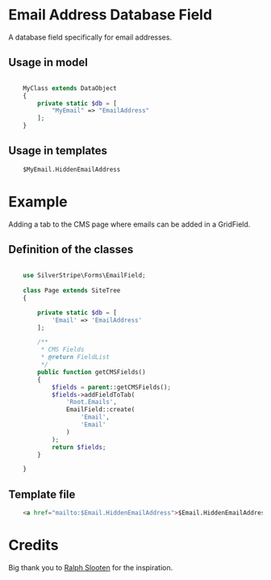 # Email Address Database Field

A database field specifically for email addresses.

## Usage in model

```php

    MyClass extends DataObject
    {
        private static $db = [
            "MyEmail" => "EmailAddress"
        ];
    }
```

## Usage in templates
 
```html
    $MyEmail.HiddenEmailAddress
```


# Example

Adding a tab to the CMS page where emails can be added in a GridField.

## Definition of the classes

```php
    
    use SilverStripe\Forms\EmailField;
    
    class Page extends SiteTree
    {

        private static $db = [
            'Email' => 'EmailAddress'
        ];

        /**
         * CMS Fields
         * @return FieldList
         */
        public function getCMSFields()
        {
            $fields = parent::getCMSFields();
            $fields->addFieldToTab(
                'Root.Emails',
                EmailField::create(
                    'Email',
                    'Email'
                )
            );
            return $fields;
        }

    }


```

## Template file

```html
    <a href="mailto:$Email.HiddenEmailAddress">$Email.HiddenEmailAddress</a>
```

# Credits

Big thank you to [Ralph Slooten](https://github.com/axllent) for the inspiration.
